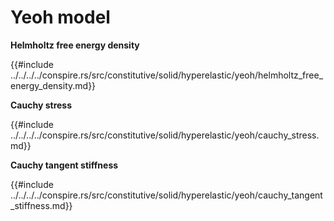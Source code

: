 # Yeoh model

<!-- cmdrun sed 's/NeoHookean/neo_hookean.html/' ../../../../conspire.rs/src/constitutive/solid/hyperelastic/yeoh/model.md -->

**Helmholtz free energy density**

{{#include ../../../../conspire.rs/src/constitutive/solid/hyperelastic/yeoh/helmholtz_free_energy_density.md}}

**Cauchy stress**

{{#include ../../../../conspire.rs/src/constitutive/solid/hyperelastic/yeoh/cauchy_stress.md}}

**Cauchy tangent stiffness**

{{#include ../../../../conspire.rs/src/constitutive/solid/hyperelastic/yeoh/cauchy_tangent_stiffness.md}}
